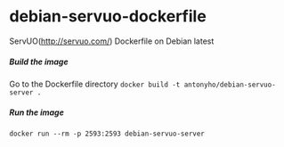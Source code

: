 # debian-servuo-dockerfile
ServUO(http://servuo.com/) Dockerfile on Debian latest


##### Build the image
Go to the Dockerfile directory
`docker build -t antonyho/debian-servuo-server .`

##### Run the image
`docker run --rm -p 2593:2593 debian-servuo-server`

